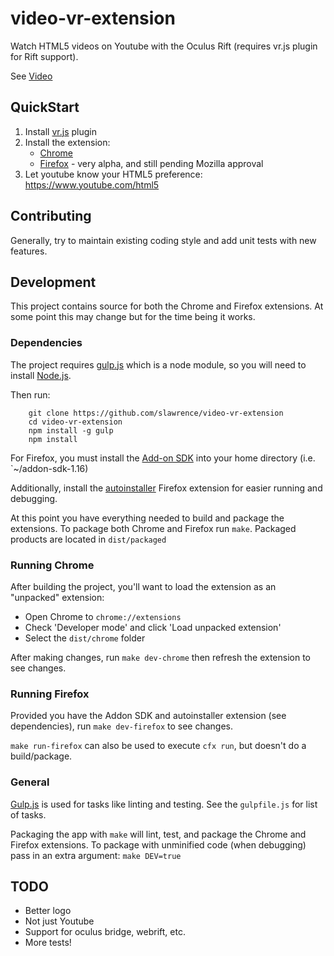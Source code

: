 video-vr-extension
============================

Watch HTML5 videos on Youtube with the Oculus Rift (requires vr.js plugin for
Rift support).

See [Video](https://www.youtube.com/watch?v=hTtwGu25hE4&feature=youtu.be)

QuickStart
---------------------------

1. Install [vr.js](http://github.com/benvanik/vr.js) plugin
2. Install the extension:
    * [Chrome](https://chrome.google.com/webstore/detail/video-vr-extension/epianonacnaknehmhdlfbdlfobejoica)
    * [Firefox](https://addons.mozilla.org/en-US/firefox/addon/vr-video-extension/) - very alpha, and still pending Mozilla approval
3. Let youtube know your HTML5 preference: https://www.youtube.com/html5

Contributing
----------------------------------

Generally, try to maintain existing coding style and add unit tests with new
features.

Development
------------------------------------

This project contains source for both the Chrome and Firefox extensions. At some
point this may change but for the time being it works.

### Dependencies ###

The project requires [gulp.js](http://gulpjs.com) which is a node module, so you
will need to install [Node.js](http://nodejs.org/).

Then run:

        git clone https://github.com/slawrence/video-vr-extension
        cd video-vr-extension
        npm install -g gulp
        npm install

For Firefox, you must install the [Add-on
SDK](https://developer.mozilla.org/en-US/Add-ons/SDK/Tutorials/Installation)
into your home directory (i.e. `~/addon-sdk-1.16)

Additionally, install the
[autoinstaller](https://addons.mozilla.org/en-US/firefox/addon/autoinstaller/)
Firefox extension for easier running and debugging.

At this point you have everything needed to build and package the extensions. To
package both Chrome and Firefox run `make`. Packaged products are located in
`dist/packaged`

### Running Chrome ###

After building the project, you'll want to load the extension as an "unpacked"
extension:

* Open Chrome to `chrome://extensions`
* Check 'Developer mode' and click 'Load unpacked extension'
* Select the `dist/chrome` folder

After making changes, run `make dev-chrome` then refresh the extension to see
changes.

### Running Firefox ###

Provided you have the Addon SDK and autoinstaller extension (see dependencies),
run `make dev-firefox` to see changes.

`make run-firefox` can also be used to execute `cfx run`, but doesn't do a
build/package.

### General ###

[Gulp.js](http://gulpjs.com) is used for tasks like linting and testing. See the
`gulpfile.js` for list of tasks.

Packaging the app with `make` will lint, test, and package the Chrome and
Firefox extensions. To package with unminified code (when debugging) pass in
an extra argument: `make DEV=true`

TODO
---------------------------------

* Better logo
* Not just Youtube
* Support for oculus bridge, webrift, etc.
* More tests!
